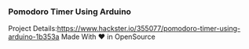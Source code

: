 ### Pomodoro Timer Using Arduino
Project Details:https://www.hackster.io/355077/pomodoro-timer-using-arduino-1b353a
Made With ❤ in OpenSource
